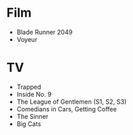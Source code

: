 # Film
- Blade Runner 2049
- Voyeur

# TV
- Trapped
- Inside No. 9
- The League of Gentlemen (S1, S2, S3)
- Comedians in Cars, Getting Coffee
- The Sinner
- Big Cats
